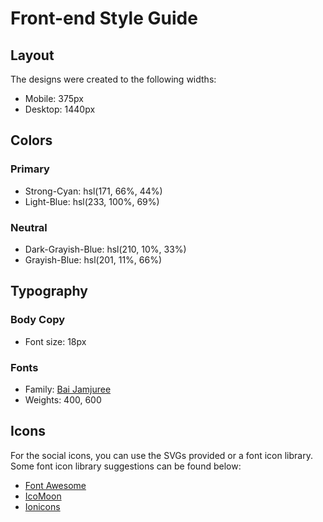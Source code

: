 # Front-end Style Guide

## Layout

The designs were created to the following widths:

- Mobile: 375px
- Desktop: 1440px

## Colors

### Primary

- Strong-Cyan: hsl(171, 66%, 44%)
- Light-Blue: hsl(233, 100%, 69%)

### Neutral

- Dark-Grayish-Blue: hsl(210, 10%, 33%)
- Grayish-Blue: hsl(201, 11%, 66%)

## Typography

### Body Copy

- Font size: 18px

### Fonts

- Family: [Bai Jamjuree](https://fonts.google.com/specimen/Bai+Jamjuree)
- Weights: 400, 600

## Icons

For the social icons, you can use the SVGs provided or a font icon library. Some font icon library suggestions can be found below:

- [Font Awesome](https://fontawesome.com)
- [IcoMoon](https://icomoon.io)
- [Ionicons](https://ionicons.com)